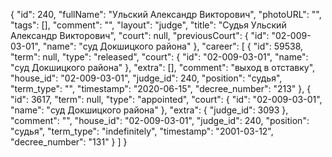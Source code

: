 {
    "id": 240,
    "fullName": "Ульский Александр Викторович",
    "photoURL": "",
    "tags": [],
    "comment": "",
    "layout": "judge",
    "title": "Судья Ульский Александр Викторович",
    "court": null,
    "previousCourt": {
        "id": "02-009-03-01",
        "name": "суд Докшицкого района"
    },
    "career": [
        {
            "id": 59538,
            "term": null,
            "type": "released",
            "court": {
                "id": "02-009-03-01",
                "name": "суд Докшицкого района"
            },
            "extra": [],
            "comment": "выход в отставку",
            "house_id": "02-009-03-01",
            "judge_id": 240,
            "position": "судья",
            "term_type": "",
            "timestamp": "2020-06-15",
            "decree_number": "213"
        },
        {
            "id": 3617,
            "term": null,
            "type": "appointed",
            "court": {
                "id": "02-009-03-01",
                "name": "суд Докшицкого района"
            },
            "extra": {
                "judge_id": 3093
            },
            "comment": "",
            "house_id": "02-009-03-01",
            "judge_id": 240,
            "position": "судья",
            "term_type": "indefinitely",
            "timestamp": "2001-03-12",
            "decree_number": "131"
        }
    ]
}